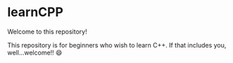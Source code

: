 # learnCPP
Welcome to this repository!

This repository is for beginners who wish to learn C++. If that includes you, well...welcome!! :smile:
